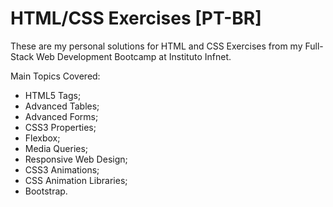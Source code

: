 # HTML/CSS Exercises [PT-BR]
These are my personal solutions for HTML and CSS Exercises from my Full-Stack Web Development Bootcamp at Instituto Infnet.

Main Topics Covered:

- HTML5 Tags;
- Advanced Tables;
- Advanced Forms;
- CSS3 Properties;
- Flexbox;
- Media Queries;
- Responsive Web Design;
- CSS3 Animations;
- CSS Animation Libraries;
- Bootstrap.
